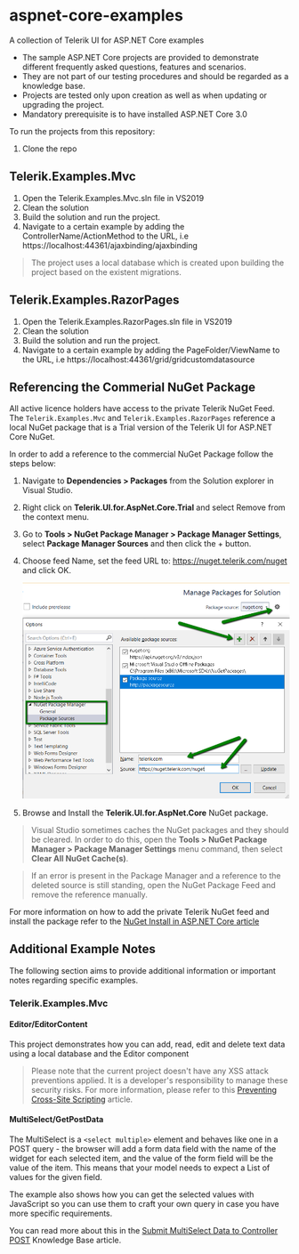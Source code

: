 # aspnet-core-examples
A collection of Telerik UI for ASP.NET Core examples

- The sample ASP.NET Core projects are provided to demonstrate different frequently asked questions, features and scenarios.
- They are not part of our testing procedures and should be regarded as a knowledge base.
- Projects are tested only upon creation as well as when updating or upgrading the project.
- Mandatory prerequisite is to have installed ASP.NET Core 3.0

To run the projects from this repository:

1. Clone the repo

## Telerik.Examples.Mvc

1. Open the Telerik.Examples.Mvc.sln file in VS2019 
2. Clean the solution
3. Build the solution and run the project.
4. Navigate to a certain example by adding the ControllerName/ActionMethod to the URL, i.e https://localhost:44361/ajaxbinding/ajaxbinding

> The project uses a local database which is created upon building the project based on the existent migrations.

## Telerik.Examples.RazorPages

1. Open the Telerik.Examples.RazorPages.sln file in VS2019 
2. Clean the solution
3. Build the solution and run the project.
4. Navigate to a certain example by adding the PageFolder/ViewName to the URL, i.e https://localhost:44361/grid/gridcustomdatasource

## Referencing the Commerial NuGet Package

All active licence holders have access to the private Telerik NuGet Feed. The `Telerik.Examples.Mvc` and `Telerik.Examples.RazorPages` reference a local NuGet package that is a Trial version of the Telerik UI for ASP.NET Core NuGet. 

In order to add a reference to the commercial NuGet Package follow the steps below:
 
1. Navigate to **Dependencies > Packages** from the Solution explorer in Visual Studio.
1. Right click on **Telerik.UI.for.AspNet.Core.Trial** and select Remove from the context menu.
1. Go to **Tools > NuGet Package Manager > Package Manager Settings**, select **Package Manager Sources** and then click the + button.
1. Choose feed Name, set the feed URL to: https://nuget.telerik.com/nuget and click OK.

    ![KendoUIResources](images/add-nuget-package-source.png)

1. Browse and Install the **Telerik.UI.for.AspNet.Core** NuGet package.

> Visual Studio sometimes caches the NuGet packages and they should be cleared. In order to do this, open the **Tools > NuGet Package Manager > Package Manager Settings** menu command, then select **Clear All NuGet Cache(s)**.

> If an error is present in the Package Manager and a reference to the deleted source is still standing, оpen the NuGet Package Feed and remove the reference manually. 

For more information on how to add the private Telerik NuGet feed and install the package refer to the [NuGet Install in ASP.NET Core article](https://docs.telerik.com/aspnet-core/getting-started/installation/nuget-install)

## Additional Example Notes

The following section aims to provide additional information or important notes regarding specific examples. 

### Telerik.Examples.Mvc

#### Editor/EditorContent

This project demonstrates how you can add, read, edit and delete text data using a local database and the Editor component

> Please note that the current project doesn't have any XSS attack preventions applied. It is a developer's responsibility to manage these security risks. For more information, please refer to this [Preventing Cross-Site Scripting](https://docs.telerik.com/kendo-ui/controls/editors/editor/preventing-xss) article.

#### MultiSelect/GetPostData

The MultiSelect is a `<select multiple>` element and behaves like one in a POST query - the browser will add a form data field with the name of the widget for each selected item, and the value of the form field will be the value of the item. This means that your model needs to expect a List of values for the given field.

The example also shows how you can get the selected values with JavaScript so you can use them to craft your own query in case you have more specific requirements.

You can read more about this in the [Submit MultiSelect Data to Controller POST](https://docs.telerik.com/aspnet-core/knowledge-base/multiselect-post-data-values) Knowledge Base article.

